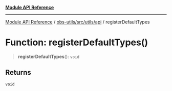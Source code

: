[**Module API Reference**](../../../../../README.md)

***

[Module API Reference](../../../../../README.md) / [obs-utils/src/utils/api](../README.md) / registerDefaultTypes

# Function: registerDefaultTypes()

> **registerDefaultTypes**(): `void`

## Returns

`void`
